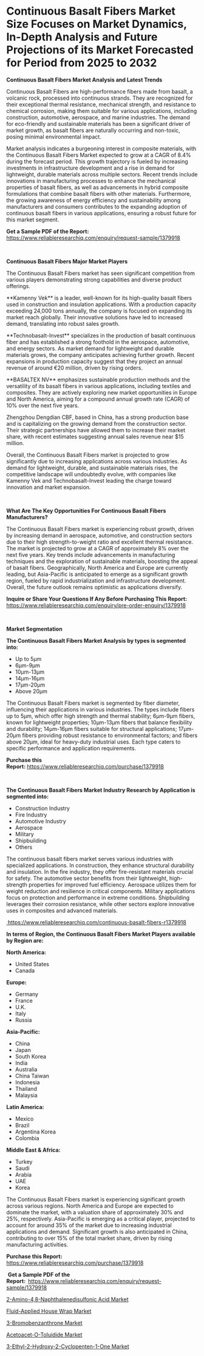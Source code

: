 <p><h1>Continuous Basalt Fibers Market Size Focuses on Market Dynamics, In-Depth Analysis and Future Projections of its Market Forecasted for Period from 2025 to 2032</h1></p><p><strong>Continuous Basalt Fibers Market Analysis and Latest Trends</strong></p>
<p><p>Continuous Basalt Fibers are high-performance fibers made from basalt, a volcanic rock, processed into continuous strands. They are recognized for their exceptional thermal resistance, mechanical strength, and resistance to chemical corrosion, making them suitable for various applications, including construction, automotive, aerospace, and marine industries. The demand for eco-friendly and sustainable materials has been a significant driver of market growth, as basalt fibers are naturally occurring and non-toxic, posing minimal environmental impact.</p><p>Market analysis indicates a burgeoning interest in composite materials, with the Continuous Basalt Fibers Market expected to grow at a CAGR of 8.4% during the forecast period. This growth trajectory is fueled by increasing investments in infrastructure development and a rise in demand for lightweight, durable materials across multiple sectors. Recent trends include innovations in manufacturing processes to enhance the mechanical properties of basalt fibers, as well as advancements in hybrid composite formulations that combine basalt fibers with other materials. Furthermore, the growing awareness of energy efficiency and sustainability among manufacturers and consumers contributes to the expanding adoption of continuous basalt fibers in various applications, ensuring a robust future for this market segment.</p></p>
<p><strong>Get a Sample PDF of the Report:&nbsp;</strong> <a href="https://www.reliableresearchiq.com/enquiry/request-sample/1379918?utm_campaign=114&utm_medium=2&utm_source=Github&utm_content=ia&utm_term=02042025&utm_id=continuous-basalt-fibers">https://www.reliableresearchiq.com/enquiry/request-sample/1379918</a></p>
<p>&nbsp;</p>
<p><strong>Continuous Basalt Fibers Major Market Players</strong></p>
<p><p>The Continuous Basalt Fibers market has seen significant competition from various players demonstrating strong capabilities and diverse product offerings. </p><p>**Kamenny Vek** is a leader, well-known for its high-quality basalt fibers used in construction and insulation applications. With a production capacity exceeding 24,000 tons annually, the company is focused on expanding its market reach globally. Their innovative solutions have led to increased demand, translating into robust sales growth.</p><p>**Technobasalt-Invest** specializes in the production of basalt continuous fiber and has established a strong foothold in the aerospace, automotive, and energy sectors. As market demand for lightweight and durable materials grows, the company anticipates achieving further growth. Recent expansions in production capacity suggest that they project an annual revenue of around €20 million, driven by rising orders.</p><p>**BASALTEX NV** emphasizes sustainable production methods and the versatility of its basalt fibers in various applications, including textiles and composites. They are actively exploring new market opportunities in Europe and North America, aiming for a compound annual growth rate (CAGR) of 10% over the next five years.</p><p>Zhengzhou Dengdian CBF, based in China, has a strong production base and is capitalizing on the growing demand from the construction sector. Their strategic partnerships have allowed them to increase their market share, with recent estimates suggesting annual sales revenue near $15 million.</p><p>Overall, the Continuous Basalt Fibers market is projected to grow significantly due to increasing applications across various industries. As demand for lightweight, durable, and sustainable materials rises, the competitive landscape will undoubtedly evolve, with companies like Kamenny Vek and Technobasalt-Invest leading the charge toward innovation and market expansion.</p></p>
<p>&nbsp;</p>
<p><strong>What Are The Key Opportunities For Continuous Basalt Fibers Manufacturers?</strong></p>
<p><p>The Continuous Basalt Fibers market is experiencing robust growth, driven by increasing demand in aerospace, automotive, and construction sectors due to their high strength-to-weight ratio and excellent thermal resistance. The market is projected to grow at a CAGR of approximately 8% over the next five years. Key trends include advancements in manufacturing techniques and the exploration of sustainable materials, boosting the appeal of basalt fibers. Geographically, North America and Europe are currently leading, but Asia-Pacific is anticipated to emerge as a significant growth region, fueled by rapid industrialization and infrastructure development. Overall, the future outlook remains optimistic as applications diversify.</p></p>
<p><strong>Inquire or Share Your Questions If Any Before Purchasing This Report:</strong> <a href="https://www.reliableresearchiq.com/enquiry/pre-order-enquiry/1379918?utm_campaign=114&utm_medium=2&utm_source=Github&utm_content=ia&utm_term=02042025&utm_id=continuous-basalt-fibers">https://www.reliableresearchiq.com/enquiry/pre-order-enquiry/1379918</a></p>
<p>&nbsp;</p>
<p><strong>Market Segmentation</strong></p>
<p><strong>The Continuous Basalt Fibers Market Analysis by types is segmented into:</strong></p>
<p><ul><li>Up to 5µm</li><li>6µm-9µm</li><li>10µm-13µm</li><li>14µm-16µm</li><li>17µm-20µm</li><li>Above 20µm</li></ul></p>
<p><p>The Continuous Basalt Fibers market is segmented by fiber diameter, influencing their applications in various industries. The types include fibers up to 5µm, which offer high strength and thermal stability; 6µm-9µm fibers, known for lightweight properties; 10µm-13µm fibers that balance flexibility and durability; 14µm-16µm fibers suitable for structural applications; 17µm-20µm fibers providing robust resistance to environmental factors; and fibers above 20µm, ideal for heavy-duty industrial uses. Each type caters to specific performance and application requirements.</p></p>
<p><strong>Purchase this Report:&nbsp;</strong><a href="https://www.reliableresearchiq.com/purchase/1379918?utm_campaign=114&utm_medium=2&utm_source=Github&utm_content=ia&utm_term=02042025&utm_id=continuous-basalt-fibers">https://www.reliableresearchiq.com/purchase/1379918</a></p>
<p>&nbsp;</p>
<p><strong>The Continuous Basalt Fibers Market Industry Research by Application is segmented into:</strong></p>
<p><ul><li>Construction Industry</li><li>Fire Industry</li><li>Automotive Industry</li><li>Aerospace</li><li>Military</li><li>Shipbuilding</li><li>Others</li></ul></p>
<p><p>The continuous basalt fibers market serves various industries with specialized applications. In construction, they enhance structural durability and insulation. In the fire industry, they offer fire-resistant materials crucial for safety. The automotive sector benefits from their lightweight, high-strength properties for improved fuel efficiency. Aerospace utilizes them for weight reduction and resilience in critical components. Military applications focus on protection and performance in extreme conditions. Shipbuilding leverages their corrosion resistance, while other sectors explore innovative uses in composites and advanced materials.</p></p>
<p><a href="https://www.reliableresearchiq.com/continuous-basalt-fibers-r1379918?utm_campaign=114&utm_medium=2&utm_source=Github&utm_content=ia&utm_term=02042025&utm_id=continuous-basalt-fibers">&nbsp;https://www.reliableresearchiq.com/continuous-basalt-fibers-r1379918</a></p>
<p><strong>In terms of Region, the Continuous Basalt Fibers Market Players available by Region are:</strong></p>
<p>
    <p> <strong> North America: </strong>
        <ul>
            <li>United States</li>
            <li>Canada</li>
        </ul>
        </p> 
    <p> <strong> Europe: </strong>
        <ul>
            <li>Germany</li>
            <li>France</li>
            <li>U.K.</li>
            <li>Italy</li>
            <li>Russia</li>
        </ul>
        </p> 
    <p> <strong> Asia-Pacific: </strong>
        <ul>
            <li>China</li>
            <li>Japan</li>
            <li>South Korea</li>
            <li>India</li>
            <li>Australia</li>
            <li>China Taiwan</li>
            <li>Indonesia</li>
            <li>Thailand</li>
            <li>Malaysia</li>
        </ul>
        </p> 
    <p> <strong> Latin America: </strong>
        <ul>
            <li>Mexico</li>
            <li>Brazil</li>
            <li>Argentina Korea</li>
            <li>Colombia</li>
        </ul>
        </p> 
    <p> <strong> Middle East & Africa: </strong>
        <ul>
            <li>Turkey</li>
            <li>Saudi</li>
            <li>Arabia</li>
            <li>UAE</li>
            <li>Korea</li>
        </ul>
    </p>
    </p>
<p><p>The Continuous Basalt Fibers market is experiencing significant growth across various regions. North America and Europe are expected to dominate the market, with a valuation share of approximately 30% and 25%, respectively. Asia-Pacific is emerging as a critical player, projected to account for around 35% of the market due to increasing industrial applications and demand. Significant growth is also anticipated in China, contributing to over 15% of the total market share, driven by rising manufacturing activities.</p></p>
<p><strong>Purchase this Report: </strong><a href="https://www.reliableresearchiq.com/purchase/1379918?utm_campaign=114&utm_medium=2&utm_source=Github&utm_content=ia&utm_term=02042025&utm_id=continuous-basalt-fibers">https://www.reliableresearchiq.com/purchase/1379918</a></p>
<p>&nbsp;<strong>Get a Sample PDF of the Report:&nbsp;&nbsp;</strong><a href="https://www.reliableresearchiq.com/enquiry/request-sample/1379918?utm_campaign=114&utm_medium=2&utm_source=Github&utm_content=ia&utm_term=02042025&utm_id=continuous-basalt-fibers">https://www.reliableresearchiq.com/enquiry/request-sample/1379918</a></p>
<p><strong></strong></p>
<p><p><a href="https://github.com/nellygussisy/Market-Research-Report-List-1/blob/main/2-amino-48-naphthalenedisulfonic-acid-market.md?utm_campaign=114&utm_medium=2&utm_source=Github&utm_content=ia&utm_term=02042025&utm_id=continuous-basalt-fibers">2-Amino-4,8-Naphthalenedisulfonic Acid Market</a></p><p><a href="https://github.com/ebalabenoot/Market-Research-Report-List-1/blob/main/fluid-applied-house-wrap-market.md?utm_campaign=114&utm_medium=2&utm_source=Github&utm_content=ia&utm_term=02042025&utm_id=continuous-basalt-fibers">Fluid-Applied House Wrap Market</a></p><p><a href="https://github.com/budenhanelfc/Market-Research-Report-List-1/blob/main/3-bromobenzanthrone-market.md?utm_campaign=114&utm_medium=2&utm_source=Github&utm_content=ia&utm_term=02042025&utm_id=continuous-basalt-fibers">3-Bromobenzanthrone Market</a></p><p><a href="https://github.com/handyiongikg/Market-Research-Report-List-1/blob/main/acetoacet-o-toluidide-market.md?utm_campaign=114&utm_medium=2&utm_source=Github&utm_content=ia&utm_term=02042025&utm_id=continuous-basalt-fibers">Acetoacet-O-Toluidide Market</a></p><p><a href="https://github.com/cwasicioaie/Market-Research-Report-List-1/blob/main/3-ethyl-2-hydroxy-2-cyclopenten-1-one-market.md?utm_campaign=114&utm_medium=2&utm_source=Github&utm_content=ia&utm_term=02042025&utm_id=continuous-basalt-fibers">3-Ethyl-2-Hydroxy-2-Cyclopenten-1-One Market</a></p></p>